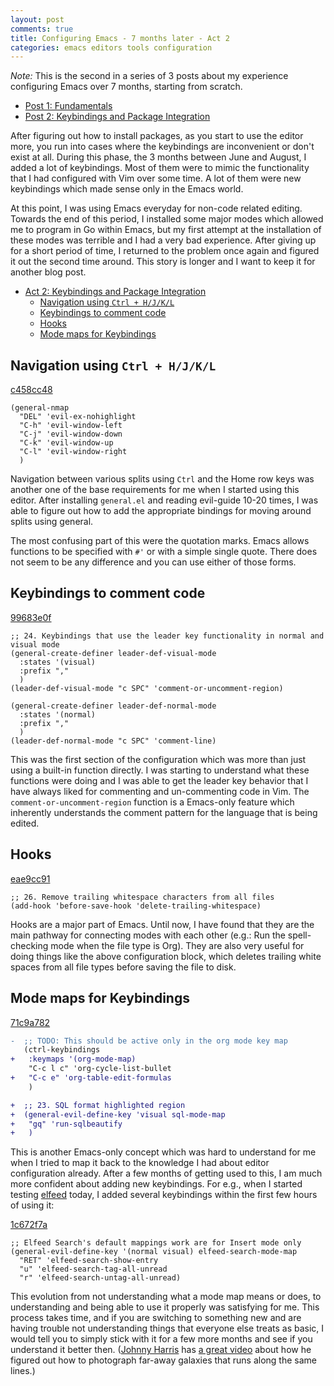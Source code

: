 ```yaml
---
layout: post
comments: true
title: Configuring Emacs - 7 months later - Act 2
categories: emacs editors tools configuration
---
```


_Note:_ This is the second in a series of 3 posts about my experience configuring Emacs over 7
months, starting from scratch.

- [Post 1: Fundamentals][1]
- [Post 2: Keybindings and Package Integration][2]

[1]: /emacs/editors/tools/configuration/2020/11/15/configuring-emacs-7-months-later-act-1
[2]: /emacs/editors/tools/configuration/2020/11/21/configuring-emacs-7-months-later-act-2


<a id="orgec4b729"></a>

After figuring out how to install packages, as you start to use the editor more, you run into cases
where the keybindings are inconvenient or don't exist at all. During this phase, the 3 months
between June and August, I added a lot of keybindings. Most of them were to mimic the functionality
that I had configured with Vim over some time. A lot of them were new keybindings which made sense
only in the Emacs world.

<!--more-->

At this point, I was using Emacs everyday for non-code related editing. Towards the end of this
period, I installed some major modes which allowed me to program in Go within Emacs, but my first
attempt at the installation of these modes was terrible and I had a very bad experience. After
giving up for a short period of time, I returned to the problem once again and figured it out the
second time around. This story is longer and I want to keep it for another blog post.

- [Act 2: Keybindings and Package Integration](#orgec4b729)
  - [Navigation using `Ctrl + H/J/K/L`](#org54cf0c5)
  - [Keybindings to comment code](#orgc1a4811)
  - [Hooks](#org05e0dfd)
  - [Mode maps for Keybindings](#orge17068c)

<a id="org54cf0c5"></a>

## Navigation using `Ctrl + H/J/K/L`

[c458cc48](https://github.com/icyflame/.emacs.d/commit/c458cc48)

```elisp
(general-nmap
  "DEL" 'evil-ex-nohighlight
  "C-h" 'evil-window-left
  "C-j" 'evil-window-down
  "C-k" 'evil-window-up
  "C-l" 'evil-window-right
  )
```

Navigation between various splits using `Ctrl` and the Home row keys was another one of the base
requirements for me when I started using this editor. After installing `general.el` and reading
evil-guide 10-20 times, I was able to figure out how to add the appropriate bindings for moving
around splits using general.

The most confusing part of this were the quotation marks. Emacs allows functions to be specified
with `#'` or with a simple single quote. There does not seem to be any difference and you can use
either of those forms.


<a id="orgc1a4811"></a>

## Keybindings to comment code

[99683e0f](https://github.com/icyflame/.emacs.d/commit/99683e0f)

```elisp
;; 24. Keybindings that use the leader key functionality in normal and visual mode
(general-create-definer leader-def-visual-mode
  :states '(visual)
  :prefix ","
  )
(leader-def-visual-mode "c SPC" 'comment-or-uncomment-region)

(general-create-definer leader-def-normal-mode
  :states '(normal)
  :prefix ","
  )
(leader-def-normal-mode "c SPC" 'comment-line)
```

This was the first section of the configuration which was more than just using a built-in function
directly. I was starting to understand what these functions were doing and I was able to get the
leader key behavior that I have always liked for commenting and un-commenting code in Vim. The
`comment-or-uncomment-region` function is a Emacs-only feature which inherently understands the
comment pattern for the language that is being edited.


<a id="org05e0dfd"></a>

## Hooks

[eae9cc91](https://github.com/icyflame/.emacs.d/commit/eae9cc91)

```elisp
;; 26. Remove trailing whitespace characters from all files
(add-hook 'before-save-hook 'delete-trailing-whitespace)
```

Hooks are a major part of Emacs. Until now, I have found that they are the main pathway for
connecting modes with each other (e.g.: Run the spell-checking mode when the file type is Org). They
are also very useful for doing things like the above configuration block, which deletes trailing
white spaces from all file types before saving the file to disk.


<a id="orge17068c"></a>

## Mode maps for Keybindings

[71c9a782](https://github.com/icyflame/.emacs.d/commit/71c9a782)

```diff
-  ;; TODO: This should be active only in the org mode key map
   (ctrl-keybindings
+	:keymaps '(org-mode-map)
	"C-c l c" 'org-cycle-list-bullet
+   "C-c e" 'org-table-edit-formulas
	)

+  ;; 23. SQL format highlighted region
+  (general-evil-define-key 'visual sql-mode-map
+	"gq" 'run-sqlbeautify
+	)
```

This is another Emacs-only concept which was hard to understand for me when I tried to map it back
to the knowledge I had about editor configuration already. After a few months of getting used to
this, I am much more confident about adding new keybindings. For e.g., when I started testing
[elfeed](https://github.com/skeeto/elfeed) today, I added several keybindings within the first few hours of using it:

[1c672f7a](https://github.com/icyflame/.emacs.d/commit/1c672f7a)

```elisp
;; Elfeed Search's default mappings work are for Insert mode only
(general-evil-define-key '(normal visual) elfeed-search-mode-map
  "RET" 'elfeed-search-show-entry
  "u" 'elfeed-search-tag-all-unread
  "r" 'elfeed-search-untag-all-unread)
```

This evolution from not understanding what a mode map means or does, to understanding and being able
to use it properly was satisfying for me. This process takes time, and if you are switching to
something new and are having trouble not understanding things that everyone else treats as <span class="underline">basic</span>,
I would tell you to simply stick with it for a few more months and see if you understand it better
then. ([Johnny Harris](https://www.youtube.com/channel/UCmGSJVG3mCRXVOP4yZrU1Dw) has [a great video](https://www.youtube.com/watch?v=zKDe094o-Q8) about how he figured out how to photograph far-away galaxies
that runs along the same lines.)

